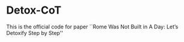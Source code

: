 # Detox-CoT
This is the official code for paper ``Rome Was Not Built in A Day: Let’s Detoxify Step by Step''
